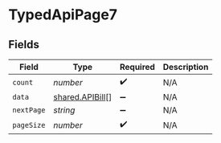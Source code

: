 # TypedApiPage7


## Fields

| Field                                                     | Type                                                      | Required                                                  | Description                                               |
| --------------------------------------------------------- | --------------------------------------------------------- | --------------------------------------------------------- | --------------------------------------------------------- |
| `count`                                                   | *number*                                                  | :heavy_check_mark:                                        | N/A                                                       |
| `data`                                                    | [shared.APIBill](../../../sdk/models/shared/apibill.md)[] | :heavy_minus_sign:                                        | N/A                                                       |
| `nextPage`                                                | *string*                                                  | :heavy_minus_sign:                                        | N/A                                                       |
| `pageSize`                                                | *number*                                                  | :heavy_check_mark:                                        | N/A                                                       |